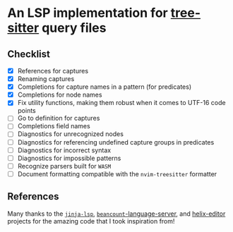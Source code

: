 # An LSP implementation for [tree-sitter](https://tree-sitter.github.io/tree-sitter/) query files

<!-- vim: set spell: -->

## Checklist

- [x] References for captures
- [x] Renaming captures
- [x] Completions for capture names in a pattern (for predicates)
- [x] Completions for node names
- [x] Fix utility functions, making them robust when it comes to UTF-16 code
      points
- [ ] Go to definition for captures
- [ ] Completions field names
- [ ] Diagnostics for unrecognized nodes
- [ ] Diagnostics for referencing undefined capture groups in predicates
- [ ] Diagnostics for incorrect syntax
- [ ] Diagnostics for impossible patterns
- [ ] Recognize parsers built for `WASM`
- [ ] Document formatting compatible with the `nvim-treesitter` formatter

## References

Many thanks to the [`jinja-lsp`](https://github.com/uros-5/jinja-lsp),
[`beancount`-language-server](https://github.com/polarmutex/beancount-language-server),
and [helix-editor](https://github.com/helix-editor/helix) projects for the
amazing code that I took inspiration from!
